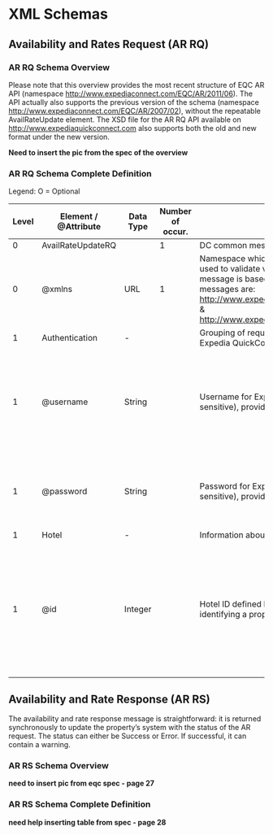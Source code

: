 # XML Schemas
## Availability and Rates Request (AR RQ)
### AR RQ Schema Overview
Please note that this overview provides the most recent structure of EQC AR API (namespace http://www.expediaconnect.com/EQC/AR/2011/06). The API actually also supports the previous version of the schema (namespace http://www.expediaconnect.com/EQC/AR/2007/02), without the repeatable AvailRateUpdate element. The XSD file for the AR RQ API available on http://www.expediaquickconnect.com also supports both the old and new format under the new version.

**Need to insert the pic from the spec of the overview**

### AR RQ Schema Complete Definition

Legend: O = Optional

Level | Element / @Attribute | Data Type | Number of occur. | Description | EQC validations
----- | -------------------- | --------- | ---------------- | ----------- | ---------------
0 | AvailRateUpdateRQ |  | 1 |  DC common message header structure
0 | @xmlns | URL | 1 | Namespace which belongs to this message. Also used to validate version of schema on which this message is based. Supported namespaces for AR messages are: http://www.expediaconnect.com/EQC/AR/2007/02 & http://www.expediaconnect.com/EQC/AR/2011/06 | Valid namespace, defined by at least one version of AR schema.
1 | Authentication | - | | Grouping of required information to grant access to Expedia QuickConnect interface.
1 | @username | String | | Username for Expedia QuickConnect login (case sensitive), provided by Expedia. | Minimum length: 4, Maximum length: 30, Username exists, User is allowed to access Expedia QuickConnect
1 | @password | String | | Password for Expedia QuickConnect login (case sensitive), provided by Expedia. | Minimum length: 6, Maximum length: 30, Password fits with the username
1 | Hotel | - | | Information about Hotel
1 | @id | Integer | | Hotel ID defined by Expedia and uniquely identifying a property in Expedia system. | Positive integer of 14 digits or less, Hotel ID is valid, Hotel ID in Expedia system is assigned to the credentials provided in Authentication node.




## Availability and Rate Response (AR RS)
The availability and rate response message is straightforward: it is returned synchronously to update the property’s system with the status of the AR request. The status can either be Success or Error. If successful, it can contain a warning.
### AR RS Schema Overview

**need to insert pic from eqc spec - page 27**

### AR RS Schema Complete Definition

**need help inserting table from spec - page 28**
